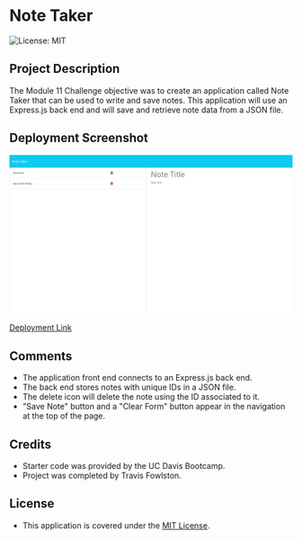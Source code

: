 # Note Taker

![License: MIT](https://img.shields.io/badge/License-MIT-yellow.svg)

## Project Description

The Module 11 Challenge objective was to create an application called Note Taker that can be used to write and save notes. This application will use an Express.js back end and will save and retrieve note data from a JSON file.

## Deployment Screenshot

![deployment-screenshot](./public/assets/images/deployment-screenshot.JPG)

[Deployment Link](https://stormy-oasis-52059-1e4efd1e0e15.herokuapp.com/)

## Comments

- The application front end connects to an Express.js back end.
- The back end stores notes with unique IDs in a JSON file.
- The delete icon will delete the note using the ID associated to it.
- "Save Note" button and a "Clear Form" button appear in the navigation at the top of the page.

## Credits

- Starter code was provided by the UC Davis Bootcamp.
- Project was completed by Travis Fowlston.

## License

- This application is covered under the [MIT License](https://opensource.org/licenses/MIT).
